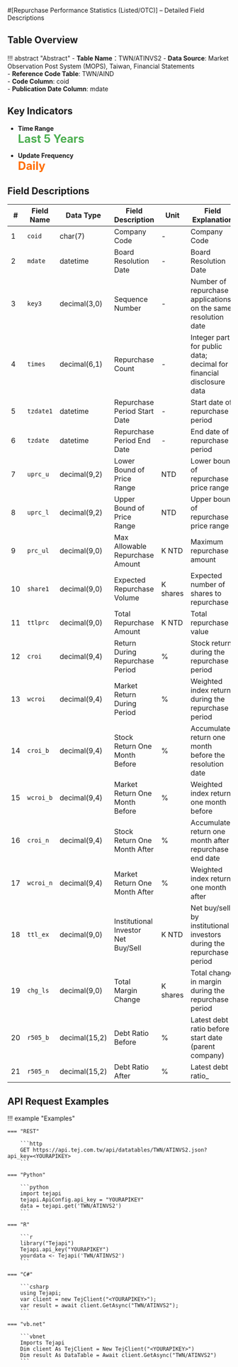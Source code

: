 #[Repurchase Performance Statistics (Listed/OTC)] – Detailed Field Descriptions


## Table Overview

!!! abstract "Abstract"
    - **Table Name**：TWN/ATINVS2
    - **Data Source**: Market Observation Post System (MOPS), Taiwan, Financial Statements  
    - **Reference Code Table**: TWN/AIND  
    - **Code Column**: coid  
    - **Publication Date Column**: mdate

## Key Indicators

<div class="grid cards grid-3" markdown>

<!-- - __Record Count__  
  **<span style="font-size: 1.8em; color: #2196f3;">6,650+</span>** -->

- __Time Range__  
  **<span style="font-size: 1.8em; color: #4caf50;">Last 5 Years</span>**

- __Update Frequency__  
  **<span style="font-size: 1.8em; color: #ff6d00;">Daily</span>**

</div>

## Field Descriptions

| #  | Field Name | Data Type     | Field Description                         | Unit     | Field Explanation                                                                 |
|----|------------|---------------|--------------------------------------------|----------|-----------------------------------------------------------------------------------|
| 1  | `coid`       | char(7)       | Company Code                               | -        | Company Code                                                                      |
| 2  | `mdate`      | datetime      | Board Resolution Date                      | -        | Board Resolution Date                                                             |
| 3  | `key3`       | decimal(3,0)  | Sequence Number                            | -        | Number of repurchase applications on the same resolution date                     |
| 4  | `times`      | decimal(6,1)  | Repurchase Count                           | -        | Integer part for public data; decimal for financial disclosure data               |
| 5  | `tzdate1`    | datetime      | Repurchase Period Start Date               | -        | Start date of repurchase period                                                   |
| 6  | `tzdate`     | datetime      | Repurchase Period End Date                 | -        | End date of repurchase period                                                     |
| 7  | `uprc_u`     | decimal(9,2)  | Lower Bound of Price Range         | NTD       | Lower bound of repurchase price range                                             |
| 8  | `uprc_l`     | decimal(9,2)  | Upper Bound of Price Range           | NTD      | Upper bound of repurchase price range                                             |
| 9  | `prc_ul`     | decimal(9,0)  | Max Allowable Repurchase Amount    | K NTD    | Maximum repurchase amount                                                         |
| 10 | `share1`     | decimal(9,0)  | Expected Repurchase Volume     | K shares | Expected number of shares to repurchase                                           |
| 11 | `ttlprc`     | decimal(9,0)  | Total Repurchase Amount           | K NTD    | Total repurchase value                                                            |
| 12 | `croi`       | decimal(9,4)  | Return During Repurchase Period        | %        | Stock return during the repurchase period                                         |
| 13 | `wcroi`      | decimal(9,4)  | Market Return During Period            | %        | Weighted index return during the repurchase period                                |
| 14 | `croi_b`     | decimal(9,4)  | Stock Return One Month Before         | %        | Accumulated return one month before the resolution date                           |
| 15 | `wcroi_b`    | decimal(9,4)  | Market Return One Month Before         | %        | Weighted index return one month before                                            |
| 16 | `croi_n`     | decimal(9,4)  | Stock Return One Month After          | %        | Accumulated return one month after repurchase end date                            |
| 17 | `wcroi_n`    | decimal(9,4)  | Market Return One Month After         | %        | Weighted index return one month after                                             |
| 18 | `ttl_ex`     | decimal(9,0)  | Institutional Investor Net Buy/Sell| K NTD    | Net buy/sell by institutional investors during the repurchase period              |
| 19 | `chg_ls`     | decimal(9,0)  | Total Margin Change             | K shares | Total change in margin during the repurchase period                               |
| 20 | `r505_b`     | decimal(15,2) | Debt Ratio Before                     | %        | Latest debt ratio before start date (parent company)                              |
| 21 | `r505_n`     | decimal(15,2) | Debt Ratio After                      | %        | Latest debt ratio_


## API Request Examples

!!! example "Examples"

    === "REST"
    
        ```http
        GET https://api.tej.com.tw/api/datatables/TWN/ATINVS2.json?api_key=<YOURAPIKEY>
        ```
    
    === "Python"
    
        ```python
        import tejapi
        tejapi.ApiConfig.api_key = "YOURAPIKEY"
        data = tejapi.get('TWN/ATINVS2')
        ```
    
    === "R"
    
        ```r
        library("Tejapi")
        Tejapi.api_key("YOURAPIKEY")
        yourdata <- Tejapi('TWN/ATINVS2')
        ```
    
    === "C#"
    
        ```csharp
        using Tejapi;
        var client = new TejClient("<YOURAPIKEY>");
        var result = await client.GetAsync("TWN/ATINVS2");
        ```
    
    === "vb.net"
    
        ```vbnet
        Imports Tejapi
        Dim client As TejClient = New TejClient("<YOURAPIKEY>")
        Dim result As DataTable = Await client.GetAsync("TWN/ATINVS2")
        ```

<div style="margin-bottom: 80px;"></div>